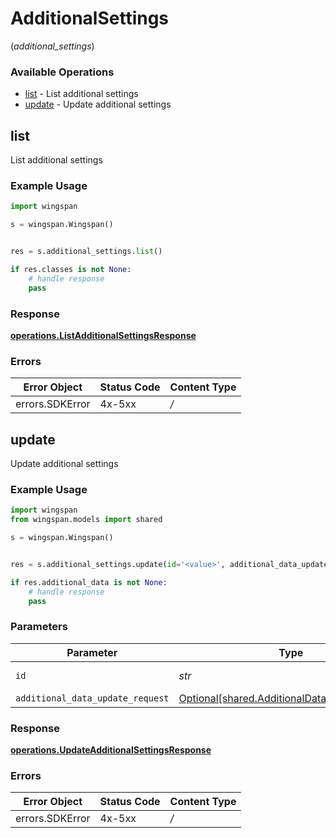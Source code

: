# AdditionalSettings
(*additional_settings*)

### Available Operations

* [list](#list) - List additional settings
* [update](#update) - Update additional settings

## list

List additional settings

### Example Usage

```python
import wingspan

s = wingspan.Wingspan()


res = s.additional_settings.list()

if res.classes is not None:
    # handle response
    pass

```


### Response

**[operations.ListAdditionalSettingsResponse](../../models/operations/listadditionalsettingsresponse.md)**
### Errors

| Error Object    | Status Code     | Content Type    |
| --------------- | --------------- | --------------- |
| errors.SDKError | 4x-5xx          | */*             |

## update

Update additional settings

### Example Usage

```python
import wingspan
from wingspan.models import shared

s = wingspan.Wingspan()


res = s.additional_settings.update(id='<value>', additional_data_update_request=shared.AdditionalDataUpdateRequest())

if res.additional_data is not None:
    # handle response
    pass

```

### Parameters

| Parameter                                                                                          | Type                                                                                               | Required                                                                                           | Description                                                                                        |
| -------------------------------------------------------------------------------------------------- | -------------------------------------------------------------------------------------------------- | -------------------------------------------------------------------------------------------------- | -------------------------------------------------------------------------------------------------- |
| `id`                                                                                               | *str*                                                                                              | :heavy_check_mark:                                                                                 | Unique identifier                                                                                  |
| `additional_data_update_request`                                                                   | [Optional[shared.AdditionalDataUpdateRequest]](../../models/shared/additionaldataupdaterequest.md) | :heavy_minus_sign:                                                                                 | N/A                                                                                                |


### Response

**[operations.UpdateAdditionalSettingsResponse](../../models/operations/updateadditionalsettingsresponse.md)**
### Errors

| Error Object    | Status Code     | Content Type    |
| --------------- | --------------- | --------------- |
| errors.SDKError | 4x-5xx          | */*             |
